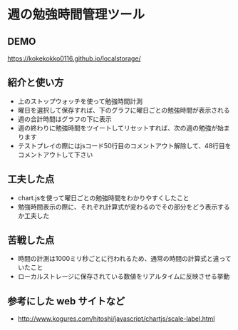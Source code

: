 # 週の勉強時間管理ツール

## DEMO

  https://kokekokko0116.github.io/localstorage/

## 紹介と使い方

  - 上のストップウォッチを使って勉強時間計測
  - 曜日を選択して保存すれば、下のグラフに曜日ごとの勉強時間が表示される
  - 週の合計時間はグラフの下に表示
  - 週の終わりに勉強時間をツイートしてリセットすれば、次の週の勉強が始まります
  - テストプレイの際にはjsコード50行目のコメントアウト解除して、48行目をコメントアウトして下さい
  

## 工夫した点

  - chart.jsを使って曜日ごとの勉強時間をわかりやすくしたこと
  - 勉強時間表示の際に、それぞれ計算式が変わるのでその部分をどう表示するか工夫した

## 苦戦した点

  - 時間の計測は1000ミリ秒ごとに行われるため、通常の時間の計算式と違っていたこと
  - ローカルストレージに保存されている数値をリアルタイムに反映させる挙動

## 参考にした web サイトなど

  - http://www.kogures.com/hitoshi/javascript/chartjs/scale-label.html
